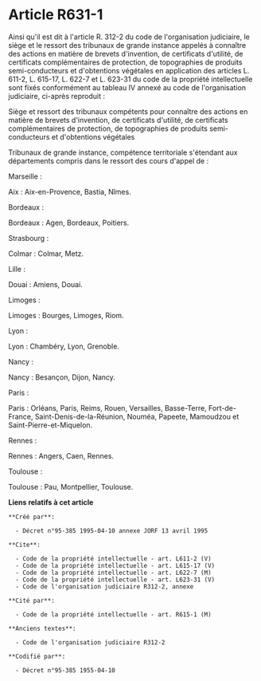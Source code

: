 # Article R631-1

Ainsi qu'il est dit à l'article R. 312-2 du code de l'organisation judiciaire, le siège et le ressort des tribunaux de grande
instance appelés à connaître des actions en matière de brevets d'invention, de certificats d'utilité, de certificats
complémentaires de protection, de topographies de produits semi-conducteurs et d'obtentions végétales en application des
articles L. 611-2, L. 615-17, L. 622-7 et L. 623-31 du code de la propriété intellectuelle sont fixés conformément au tableau
IV annexé au code de l'organisation judiciaire, ci-après reproduit :

Siège et ressort des tribunaux compétents pour connaître des actions en matière de brevets d'invention, de certificats
d'utilité, de certificats complémentaires de protection, de topographies de produits semi-conducteurs et d'obtentions
végétales

Tribunaux de grande instance, compétence territoriale s'étendant aux départements compris dans le ressort des cours d'appel
de :

Marseille :

Aix : Aix-en-Provence, Bastia, Nîmes.

Bordeaux :

Bordeaux : Agen, Bordeaux, Poitiers.

Strasbourg :

Colmar : Colmar, Metz.

Lille :

Douai : Amiens, Douai.

Limoges :

Limoges : Bourges, Limoges, Riom.

Lyon :

Lyon : Chambéry, Lyon, Grenoble.

Nancy :

Nancy : Besançon, Dijon, Nancy.

Paris :

Paris : Orléans, Paris, Reims, Rouen, Versailles, Basse-Terre, Fort-de-France, Saint-Denis-de-la-Réunion, Nouméa, Papeete,
Mamoudzou et Saint-Pierre-et-Miquelon.

Rennes :

Rennes : Angers, Caen, Rennes.

Toulouse :

Toulouse : Pau, Montpellier, Toulouse.

**Liens relatifs à cet article**

	**Créé par**:

	  - Décret n°95-385 1995-04-10 annexe JORF 13 avril 1995

	**Cite**:

	  - Code de la propriété intellectuelle - art. L611-2 (V)
	  - Code de la propriété intellectuelle - art. L615-17 (V)
	  - Code de la propriété intellectuelle - art. L622-7 (M)
	  - Code de la propriété intellectuelle - art. L623-31 (V)
	  - Code de l'organisation judiciaire R312-2, annexe

	**Cité par**:

	  - Code de la propriété intellectuelle - art. R615-1 (M)

	**Anciens textes**:

	  - Code de l'organisation judiciaire R312-2

	**Codifié par**:

	  - Décret n°95-385 1955-04-10
